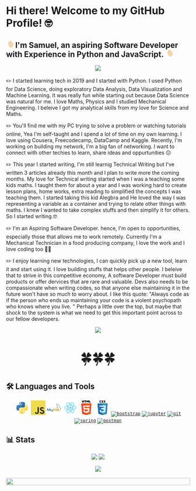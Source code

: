 <!--
Hello, my name is Samuel, Aderibgbe.
-->

# Hi there! Welcome to my GitHub Profile! 🤓

## <img src="./assets/waving-hand.webp" width="4%"> I'm Samuel, an aspiring Software Developer with Experience in Python and JavaScript. <img src="./assets/waving-hand.webp" width="4%">

<div align="center">
    <img width="90%" src="./assets/Sam_1.jpg">
</div>

:pencil2: I started learning tech in 2019 and I started with Python. I used Python for Data Science, doing exploratory Data Analysis, Data Visualization and Machine Learning. It was really fun while starting out because Data Science was natural for me. I love Maths, Physics and I studied Mechanical Engineering. I beleive I got my analytical skills from my love for Science and Maths.   

:pencil2: You'll find me with my PC trying to solve a problem or watching tutorials online, Yea I'm self-taught and I spend a lot of time on my own learning. I love using Cousera, Freecodecamp, DataCamp and Kaggle.  Recently, I'm working on building my network, I'm a big fan of networking. I want to connect with other techies to learn, share ideas and oppurtunities  😕

:pencil2: This year I started writing, I'm still learnig Technical Writing but I've written 3 articles already this month and I plan to write more the coming months. My love for Technical writing started when I was a teaching some kids maths. I taught them for about a year and I was working hard to create lesson plans, home works, extra reading to simplified the concepts I was teaching them. I started taking this kid Alegbra and He loved the way I was representing a variable as a container and trying to relate other things with maths. I knew I wanted to take complex stuffs and then simplify it for others. So I started writing.🤓

:pencil2: I'm an Aspiring Software Developer. hence, I'm open to opportunities, especially those that allows me to work remotely. Currently I'm a Mechanical Technician in a food producing company, I love the work and I love coding too 🙏🏻

:pencil2: I enjoy learning new technologies, I can quickly pick up a new tool, learn it and start using it. I love building 
stuffs that helps other people. I beleive that to strive in this competitive economy, A software Developer must build products or offer dervices that are rare and valuable. Devs also needs to be compassionate when writing codes, so that anyone else maintaining it in the future won't have so much to worry about. I like this quote: "Always code as if the person who ends up maintaining your code is a violent psychopath who knows where you live.
"
Perhaps a little over the top, but maybe that shock to the system is what we need to get this important point across to our fellow developers.



<div align="center">
    <img width="60%" src="./assets/quote2.jpeg">
</div>

<div>
  <p align="center" style="font-size: 2.5rem">🍀🍀🍀<p>
</div>

## 🛠 Languages and Tools

<div align="center"> 
    <code><a href="https://www.python.org" title="Python" target="_blank"><img src="https://raw.githubusercontent.com/devicons/devicon/master/icons/python/python-original.svg" alt="python" width="40" height="40"/></a></code>
    <code><a href="https://www.javascript.com/" title="JavaScript" target="_blank"><img src="https://raw.githubusercontent.com/github/explore/80688e429a7d4ef2fca1e82350fe8e3517d3494d/topics/javascript/javascript.png" alt="javascript" width="40" height="40"/></a></code>
    <code><a href="https://www.mysql.com/" title="MySQL" target="_blank"><img src="https://raw.githubusercontent.com/devicons/devicon/master/icons/mysql/mysql-original-wordmark.svg" alt="mysql" width="40" height="40"/></a></code>
    <code><a href="https://reactjs.org/" title="React" target="_blank"><img src="https://raw.githubusercontent.com/github/explore/80688e429a7d4ef2fca1e82350fe8e3517d3494d/topics/react/react.png" alt="react" width="40" height="40"/></a></code>
    <code><a href="https://developer.mozilla.org/en-US/docs/Web/HTML" title="HTML" target="_blank"><img src="https://raw.githubusercontent.com/github/explore/80688e429a7d4ef2fca1e82350fe8e3517d3494d/topics/html/html.png" alt="html" width="40" height="40"/></a></code>
    <code><a href="https://developer.mozilla.org/en-US/docs/Web/CSS" title="CSS" target="_blank"><img src="https://raw.githubusercontent.com/github/explore/80688e429a7d4ef2fca1e82350fe8e3517d3494d/topics/css/css.png" alt="css" width="40" height="40"/></a></code>
    <code><a href="https://getbootstrap.com/" title="Bootstrap" target="_blank"><img src="https://getbootstrap.com/docs/5.2/assets/brand/bootstrap-logo-shadow.png" alt="bootstrap" width="40" height="40"/></a></code>
    <code><a href="https://jupyter-notebook.readthedocs.io/en/stable/" title="Jupyter Notebook" target="_blank"><img src="https://avatars.githubusercontent.com/u/7388996?s=200&v=4" alt="jupyter" width="40" height="40"/></a></code>
    <code><a href="https://git-scm.com/" title="Git" target="_blank"><img src="https://www.vectorlogo.zone/logos/git-scm/git-scm-icon.svg" alt="git" width="40" height="40"/></a></code>
    <code><a href="https://spring.io/" title="Spring" target="_blank"><img src="https://avatars.githubusercontent.com/u/317776?s=200&v=4" alt="spring" width="40" height="40"/></a></code>
    <code><a href="https://www.postman.com/" title="Postman" target="_blank"><img src="https://res.cloudinary.com/postman/image/upload/t_team_logo/v1629869194/team/2893aede23f01bfcbd2319326bc96a6ed0524eba759745ed6d73405a3a8b67a8" alt="postman" width="40" height="40"/></a></code>
</div>

## 📊 Stats

<p align="center">
  <img width="48%" src="https://github-readme-stats.vercel.app/api?username=savvieSammie&show_icons=true&hide_border=false&show_owner=true&title_color=ff6e96&theme=onedark&layout=compact" />
  <img width="40%" src="https://github-readme-stats.vercel.app/api/top-langs/?username=savvieSammie&theme=onedark&custom_title=streak-stats&hide_border=false&layout=compact">
</p>

<p align="center">
  <img width="70%" src="https://github-readme-streak-stats.herokuapp.com/?user=savvieSammie&theme=onedark&custom_title=streak-stats&hide_border=false&layout=compact" />
</p>

<!-- GitHub Activity Graph -->
<a href="https://github.com/Ashutosh00710/github-readme-activity-graph" target="_blank" align="center"><img width="100%" height="100%" src="https://github-readme-activity-graph.cyclic.app/graph?username=savvieSammie&theme=react-dark&hide_border=true&title_color=ff6e96&line=ff6e96&point=F8D847&area=true&bg_color=141321" /></a>


